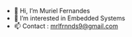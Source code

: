 - 👋 Hi, I’m Muriel Fernandes
- 👀 I’m interested in Embedded Systems
- 📫 Contact : mrlfrnnds9@gmail.com

<!---
Muriel67/Muriel67 is a ✨ special ✨ repository because its `README.md` (this file) appears on your GitHub profile.
You can click the Preview link to take a look at your changes.
--->
